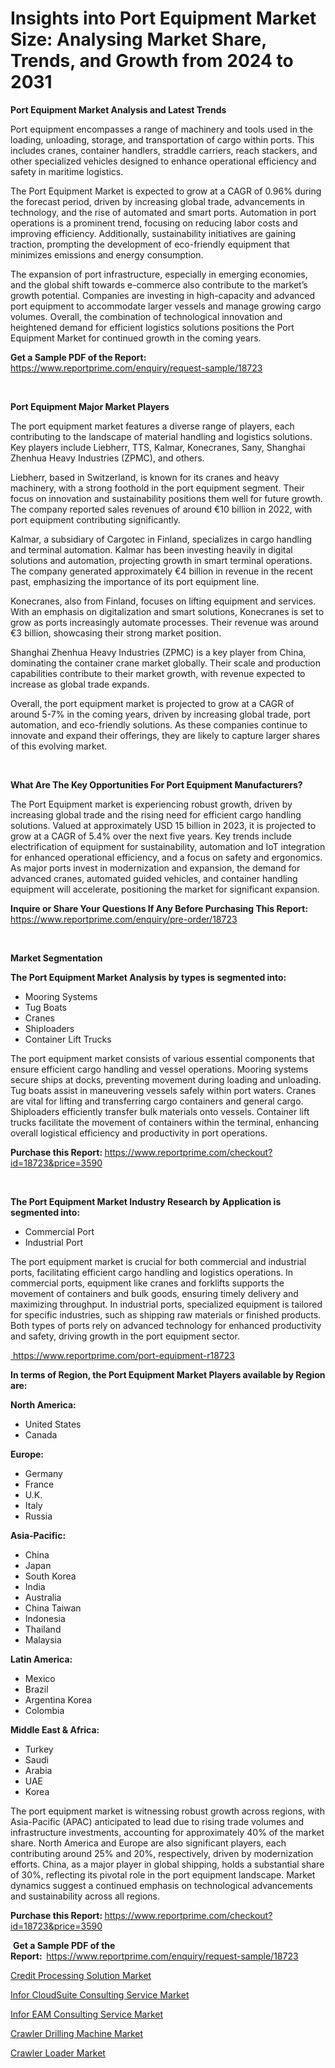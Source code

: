 <p><h1>Insights into Port Equipment Market Size: Analysing Market Share, Trends, and Growth from 2024 to 2031</h1></p><p><strong>Port Equipment Market Analysis and Latest Trends</strong></p>
<p><p>Port equipment encompasses a range of machinery and tools used in the loading, unloading, storage, and transportation of cargo within ports. This includes cranes, container handlers, straddle carriers, reach stackers, and other specialized vehicles designed to enhance operational efficiency and safety in maritime logistics.</p><p>The Port Equipment Market is expected to grow at a CAGR of 0.96% during the forecast period, driven by increasing global trade, advancements in technology, and the rise of automated and smart ports. Automation in port operations is a prominent trend, focusing on reducing labor costs and improving efficiency. Additionally, sustainability initiatives are gaining traction, prompting the development of eco-friendly equipment that minimizes emissions and energy consumption.</p><p>The expansion of port infrastructure, especially in emerging economies, and the global shift towards e-commerce also contribute to the market’s growth potential. Companies are investing in high-capacity and advanced port equipment to accommodate larger vessels and manage growing cargo volumes. Overall, the combination of technological innovation and heightened demand for efficient logistics solutions positions the Port Equipment Market for continued growth in the coming years.</p></p>
<p><strong>Get a Sample PDF of the Report:&nbsp;</strong> <a href="https://www.reportprime.com/enquiry/request-sample/18723?utm_campaign=39&utm_medium=2&utm_source=Github&utm_content=ia&utm_term=28112024&utm_id=port-equipment">https://www.reportprime.com/enquiry/request-sample/18723</a></p>
<p>&nbsp;</p>
<p><strong>Port Equipment Major Market Players</strong></p>
<p><p>The port equipment market features a diverse range of players, each contributing to the landscape of material handling and logistics solutions. Key players include Liebherr, TTS, Kalmar, Konecranes, Sany, Shanghai Zhenhua Heavy Industries (ZPMC), and others. </p><p>Liebherr, based in Switzerland, is known for its cranes and heavy machinery, with a strong foothold in the port equipment segment. Their focus on innovation and sustainability positions them well for future growth. The company reported sales revenues of around €10 billion in 2022, with port equipment contributing significantly.</p><p>Kalmar, a subsidiary of Cargotec in Finland, specializes in cargo handling and terminal automation. Kalmar has been investing heavily in digital solutions and automation, projecting growth in smart terminal operations. The company generated approximately €4 billion in revenue in the recent past, emphasizing the importance of its port equipment line.</p><p>Konecranes, also from Finland, focuses on lifting equipment and services. With an emphasis on digitalization and smart solutions, Konecranes is set to grow as ports increasingly automate processes. Their revenue was around €3 billion, showcasing their strong market position.</p><p>Shanghai Zhenhua Heavy Industries (ZPMC) is a key player from China, dominating the container crane market globally. Their scale and production capabilities contribute to their market growth, with revenue expected to increase as global trade expands.</p><p>Overall, the port equipment market is projected to grow at a CAGR of around 5-7% in the coming years, driven by increasing global trade, port automation, and eco-friendly solutions. As these companies continue to innovate and expand their offerings, they are likely to capture larger shares of this evolving market.</p></p>
<p>&nbsp;</p>
<p><strong>What Are The Key Opportunities For Port Equipment Manufacturers?</strong></p>
<p><p>The Port Equipment market is experiencing robust growth, driven by increasing global trade and the rising need for efficient cargo handling solutions. Valued at approximately USD 15 billion in 2023, it is projected to grow at a CAGR of 5.4% over the next five years. Key trends include electrification of equipment for sustainability, automation and IoT integration for enhanced operational efficiency, and a focus on safety and ergonomics. As major ports invest in modernization and expansion, the demand for advanced cranes, automated guided vehicles, and container handling equipment will accelerate, positioning the market for significant expansion.</p></p>
<p><strong>Inquire or Share Your Questions If Any Before Purchasing This Report:</strong> <a href="https://www.reportprime.com/enquiry/pre-order/18723?utm_campaign=39&utm_medium=2&utm_source=Github&utm_content=ia&utm_term=28112024&utm_id=port-equipment">https://www.reportprime.com/enquiry/pre-order/18723</a></p>
<p>&nbsp;</p>
<p><strong>Market Segmentation</strong></p>
<p><strong>The Port Equipment Market Analysis by types is segmented into:</strong></p>
<p><ul><li>Mooring Systems</li><li>Tug Boats</li><li>Cranes</li><li>Shiploaders</li><li>Container Lift Trucks</li></ul></p>
<p><p>The port equipment market consists of various essential components that ensure efficient cargo handling and vessel operations. Mooring systems secure ships at docks, preventing movement during loading and unloading. Tug boats assist in maneuvering vessels safely within port waters. Cranes are vital for lifting and transferring cargo containers and general cargo. Shiploaders efficiently transfer bulk materials onto vessels. Container lift trucks facilitate the movement of containers within the terminal, enhancing overall logistical efficiency and productivity in port operations.</p></p>
<p><strong>Purchase this Report:&nbsp;</strong><a href="https://www.reportprime.com/checkout?id=18723&price=3590&utm_campaign=39&utm_medium=2&utm_source=Github&utm_content=ia&utm_term=28112024&utm_id=port-equipment">https://www.reportprime.com/checkout?id=18723&price=3590</a></p>
<p>&nbsp;</p>
<p><strong>The Port Equipment Market Industry Research by Application is segmented into:</strong></p>
<p><ul><li>Commercial Port</li><li>Industrial Port</li></ul></p>
<p><p>The port equipment market is crucial for both commercial and industrial ports, facilitating efficient cargo handling and logistics operations. In commercial ports, equipment like cranes and forklifts supports the movement of containers and bulk goods, ensuring timely delivery and maximizing throughput. In industrial ports, specialized equipment is tailored for specific industries, such as shipping raw materials or finished products. Both types of ports rely on advanced technology for enhanced productivity and safety, driving growth in the port equipment sector.</p></p>
<p><a href="https://www.reportprime.com/port-equipment-r18723?utm_campaign=39&utm_medium=2&utm_source=Github&utm_content=ia&utm_term=28112024&utm_id=port-equipment">&nbsp;https://www.reportprime.com/port-equipment-r18723</a></p>
<p><strong>In terms of Region, the Port Equipment Market Players available by Region are:</strong></p>
<p>
    <p> <strong> North America: </strong>
        <ul>
            <li>United States</li>
            <li>Canada</li>
        </ul>
        </p> 
    <p> <strong> Europe: </strong>
        <ul>
            <li>Germany</li>
            <li>France</li>
            <li>U.K.</li>
            <li>Italy</li>
            <li>Russia</li>
        </ul>
        </p> 
    <p> <strong> Asia-Pacific: </strong>
        <ul>
            <li>China</li>
            <li>Japan</li>
            <li>South Korea</li>
            <li>India</li>
            <li>Australia</li>
            <li>China Taiwan</li>
            <li>Indonesia</li>
            <li>Thailand</li>
            <li>Malaysia</li>
        </ul>
        </p> 
    <p> <strong> Latin America: </strong>
        <ul>
            <li>Mexico</li>
            <li>Brazil</li>
            <li>Argentina Korea</li>
            <li>Colombia</li>
        </ul>
        </p> 
    <p> <strong> Middle East & Africa: </strong>
        <ul>
            <li>Turkey</li>
            <li>Saudi</li>
            <li>Arabia</li>
            <li>UAE</li>
            <li>Korea</li>
        </ul>
    </p>
    </p>
<p><p>The port equipment market is witnessing robust growth across regions, with Asia-Pacific (APAC) anticipated to lead due to rising trade volumes and infrastructure investments, accounting for approximately 40% of the market share. North America and Europe are also significant players, each contributing around 25% and 20%, respectively, driven by modernization efforts. China, as a major player in global shipping, holds a substantial share of 30%, reflecting its pivotal role in the port equipment landscape. Market dynamics suggest a continued emphasis on technological advancements and sustainability across all regions.</p></p>
<p><strong>Purchase this Report: </strong><a href="https://www.reportprime.com/checkout?id=18723&price=3590&utm_campaign=39&utm_medium=2&utm_source=Github&utm_content=ia&utm_term=28112024&utm_id=port-equipment">https://www.reportprime.com/checkout?id=18723&price=3590</a></p>
<p>&nbsp;<strong>Get a Sample PDF of the Report:&nbsp;&nbsp;</strong><a href="https://www.reportprime.com/enquiry/request-sample/18723?utm_campaign=39&utm_medium=2&utm_source=Github&utm_content=ia&utm_term=28112024&utm_id=port-equipment">https://www.reportprime.com/enquiry/request-sample/18723</a></p>
<p><strong></strong></p>
<p><p><a href="https://www.linkedin.com/pulse/credit-processing-solution-market-industry-trends-forecast-period-5o1he?utm_campaign=39&utm_medium=2&utm_source=Github&utm_content=ia&utm_term=28112024&utm_id=port-equipment">Credit Processing Solution Market</a></p><p><a href="https://issuu.com/reportprime-2/docs/infor-cloudsuite-consulting-service_783549762a7fc8?utm_campaign=39&utm_medium=2&utm_source=Github&utm_content=ia&utm_term=28112024&utm_id=port-equipment">Infor CloudSuite Consulting Service Market</a></p><p><a href="https://issuu.com/reportprime-2/docs/infor-eam-consulting-service-market_74b9b843071864?utm_campaign=39&utm_medium=2&utm_source=Github&utm_content=ia&utm_term=28112024&utm_id=port-equipment">Infor EAM Consulting Service Market</a></p><p><a href="https://www.linkedin.com/pulse/in-depth-analysis-global-crawler-drilling-machine-market-scope-1krge?utm_campaign=39&utm_medium=2&utm_source=Github&utm_content=ia&utm_term=28112024&utm_id=port-equipment">Crawler Drilling Machine Market</a></p><p><a href="https://www.linkedin.com/pulse/crawler-loader-industry-sector-mar-qn-research-dmape?utm_campaign=39&utm_medium=2&utm_source=Github&utm_content=ia&utm_term=28112024&utm_id=port-equipment">Crawler Loader Market</a></p></p>
